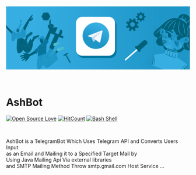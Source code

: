 

![](telegram.png)

</br>

# AshBot

[![Open Source Love](https://badges.frapsoft.com/os/v3/open-source.svg?v=103)](https://github.com/ellerbrock/open-source-badges/)
[![HitCount](http://hits.dwyl.com/AshkanE11/AshBot.svg)](http://hits.dwyl.com/AshkanE11/AshBot)
[![Bash Shell](https://badges.frapsoft.com/bash/v1/bash.png?v=103)](https://github.com/ellerbrock/open-source-badges/)


</br>

AshBot is a TelegramBot Which Uses Telegram API and Converts Users Input </br>
as an Email and Mailing it to a Specified Target Mail by </br>
Using Java Mailing Api Via external libraries </br>
and SMTP Mailing Method Throw smtp.gmail.com Host Service ... </br>
